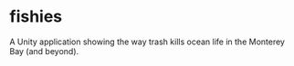 # fishies
A Unity application showing the way trash kills ocean life in the Monterey Bay (and beyond).
